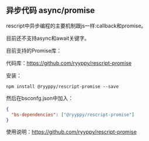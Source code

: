 ## 异步代码 async/promise

rescript中异步编程的主要机制跟js一样:callback和promise。

目前还不支持async和await关键字。

目前支持的Promise库：

代码库：https://github.com/ryyppy/rescript-promise

安装：

```shell
npm install @ryyppy/rescript-promise --save
```

然后在bsconfg.json中加入：

```json
{
  "bs-dependencies": ["@ryyppy/rescript-promise"]
}
```

使用说明：https://github.com/ryyppy/rescript-promise

